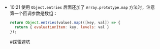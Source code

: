 
- 10:21 
	使用 `Object.entries` 后面还加了 `Array.prototype.map` 方法时，注意第一个回调参数是数组：
	
	```js
	return Object.entries(value).map(([key, val]) => {
	  return { evaluationItem: key, levels: val }
	});
	```
	
	#踩雷避坑  
